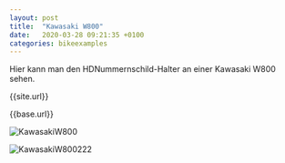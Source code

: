 ```yaml
---
layout: post
title:  "Kawasaki W800"
date:   2020-03-28 09:21:35 +0100
categories: bikeexamples
---
```


Hier kann man den HDNummernschild-Halter an einer Kawasaki W800 sehen.

{{site.url}}

{{base.url}}

![KawasakiW800](https://hdnummernschild.github.io/hdNummernschild/assets/images/kawasakiw8001.jpg)

![KawasakiW800222]({{url}}/assets/images/kawasakiw8001.jpg)
